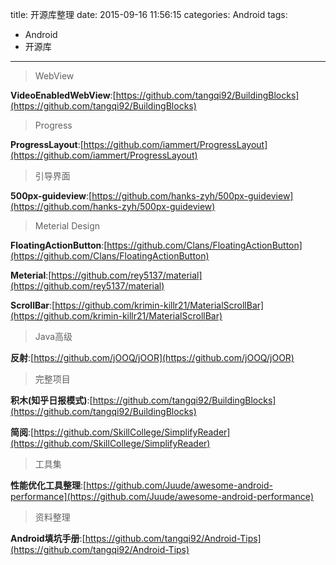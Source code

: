 title: 开源库整理
date: 2015-09-16 11:56:15
categories: Android
tags:
- Android
- 开源库

---
> WebView

**VideoEnabledWebView**:[https://github.com/tangqi92/BuildingBlocks](https://github.com/tangqi92/BuildingBlocks)

> Progress

**ProgressLayout**:[https://github.com/iammert/ProgressLayout](https://github.com/iammert/ProgressLayout)

> 引导界面

**500px-guideview**:[https://github.com/hanks-zyh/500px-guideview](https://github.com/hanks-zyh/500px-guideview)

> Meterial Design

**FloatingActionButton**:[https://github.com/Clans/FloatingActionButton](https://github.com/Clans/FloatingActionButton)

**Meterial**:[https://github.com/rey5137/material](https://github.com/rey5137/material)

**ScrollBar**:[https://github.com/krimin-killr21/MaterialScrollBar](https://github.com/krimin-killr21/MaterialScrollBar)
> Java高级

**反射**:[https://github.com/jOOQ/jOOR](https://github.com/jOOQ/jOOR)

> 完整项目

**积木(知乎日报模式)**:[https://github.com/tangqi92/BuildingBlocks](https://github.com/tangqi92/BuildingBlocks)

**简阅**:[https://github.com/SkillCollege/SimplifyReader](https://github.com/SkillCollege/SimplifyReader)

> 工具集

**性能优化工具整理**:[https://github.com/Juude/awesome-android-performance](https://github.com/Juude/awesome-android-performance)

> 资料整理

**Android填坑手册**:[https://github.com/tangqi92/Android-Tips](https://github.com/tangqi92/Android-Tips)